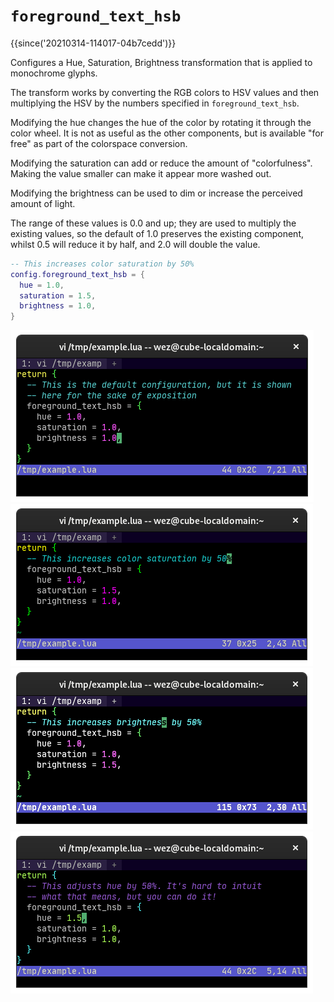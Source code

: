 # `foreground_text_hsb`

{{since('20210314-114017-04b7cedd')}}

Configures a Hue, Saturation, Brightness transformation that is applied to
monochrome glyphs.

The transform works by converting the RGB colors to HSV values and
then multiplying the HSV by the numbers specified in `foreground_text_hsb`.

Modifying the hue changes the hue of the color by rotating it through the color
wheel. It is not as useful as the other components, but is available "for free"
as part of the colorspace conversion.

Modifying the saturation can add or reduce the amount of "colorfulness". Making
the value smaller can make it appear more washed out.

Modifying the brightness can be used to dim or increase the perceived amount of
light.

The range of these values is 0.0 and up; they are used to multiply the existing
values, so the default of 1.0 preserves the existing component, whilst 0.5 will
reduce it by half, and 2.0 will double the value.

```lua
-- This increases color saturation by 50%
config.foreground_text_hsb = {
  hue = 1.0,
  saturation = 1.5,
  brightness = 1.0,
}
```

![demonstrating the appearance of the default value](../../../screenshots/foreground-text-hsb-1-1-1.png)
![demonstrating setting saturating to 1.5](../../../screenshots/foreground-text-hsb-1-1.5-1.png)
![demonstrating setting brightness to 1.5](../../../screenshots/foreground-text-hsb-1-1-1.5.png)
![demonstrating setting hue to 1.5](../../../screenshots/foreground-text-hsb-1.5-1-1.png)
